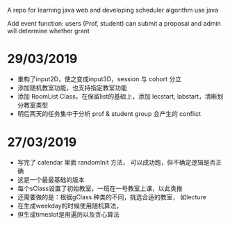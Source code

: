 A repo for learning java web and developing scheduler algorithm use java

Add event function:
users (Prof, student) can submit a proposal and admin will determine whether grant

# 29/03/2019
- 重构了input2D，使之变成input3D，session 与 cohort 分立
- 添加随机教室功能，也支持指定教室功能
- 添加 RoomList Class，在保留list的基础上，添加 lecstart, labstart，清晰划分教室类型
- 明后两天的任务集中于分析 prof & student group 会产生的 conflict
# 27/03/2019
- 写完了 calendar 里面 randomInit 方法， 可以成功跑，但不确定逻辑是否正确
- 这是一个最最基础的版本
- 每个sClass设置了初始教室，一班在一号教室上课，以此类推
- 还需要做的是：根据gClass 种类的不同，挑选合适的教室， 如lecture
- 在生成weekday的时候使用随机算法，
- 但生成timeslot是用遍历以及贪心算法